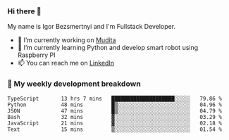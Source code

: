 ### Hi there 👋

My name is Igor Bezsmertnyi and I'm Fullstack Developer.

- 🔭 I’m currently working on [Mudita](https://mudita.com/)
- 🌱 I’m currently learning Python and develop smart robot using Raspberry PI
- 📫 You can reach me on [LinkedIn](https://www.linkedin.com/in/igor-bezsmertnyi-529522114/)

### 🧮 My weekly development breakdown
<!--START_SECTION:waka-->

```text
TypeScript       13 hrs 7 mins   ████████████████████░░░░░   79.86 %
Python           48 mins         █▒░░░░░░░░░░░░░░░░░░░░░░░   04.96 %
JSON             47 mins         █▒░░░░░░░░░░░░░░░░░░░░░░░   04.79 %
Bash             32 mins         ▓░░░░░░░░░░░░░░░░░░░░░░░░   03.29 %
JavaScript       21 mins         ▓░░░░░░░░░░░░░░░░░░░░░░░░   02.18 %
Text             15 mins         ▒░░░░░░░░░░░░░░░░░░░░░░░░   01.54 %
```

<!--END_SECTION:waka-->

<!--
**igorbezsmertnyi/igorbezsmertnyi** is a ✨ _special_ ✨ repository because its `README.md` (this file) appears on your GitHub profile.

Here are some ideas to get you started:

- 🔭 I’m currently working on ...
- 🌱 I’m currently learning ...
- 👯 I’m looking to collaborate on ...
- 🤔 I’m looking for help with ...
- 💬 Ask me about ...
- 📫 How to reach me: ...
- 😄 Pronouns: ...
- ⚡ Fun fact: ...
-->

